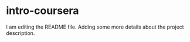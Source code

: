 # intro-coursera

I am editing the README file. Adding some more details about the project description.
